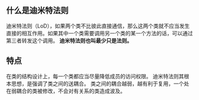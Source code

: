 ## 什么是迪米特法则
迪米特法则（LoD），如果两个类不比彼此直接通信，那么这两个类就不应当发生直接的相互作用。如果其中一个类需要调用另一个类的某一个方法的话，可以通过第三者转发这个调用。
**迪米特法则也叫最少只是法则。**
## 特点
在类的结构设计上，每一个类都应当尽量降低成员的访问权限。
迪米特法则其根本思想，是强调了类之间的送耦合。
类之间的耦合越弱，越有利于复用，一个处在弱耦合的类被修改，不会对有关系的类造成波及。
